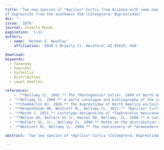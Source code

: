 ```yaml
---
title: 'Two new species of *Agrilus* Curtis from Arizona with some new distributional and host records
of buprestids from the southwest USA (Coleoptera: Buprestidae)'
doi: ''
issue: '1076'
journal: Insecta Mundi
pagination: '1–11'
authors:
  - name: 'Norman E. Woodley'
    affiliation: '8920 S Bryerly Ct. Hereford, AZ 85615, USA'

download:
keywords:
  - Taxonomy
  - Sapindus
  - Vachellia
  - distribution
  - jewel beetles.

references:
    - '**Bellamy CL. 2002.** The *Mastogenius* Solier, 1849 of North America (Coleoptera: Buprestidae: Polycestinae: Haplostethini). Zootaxa 110: 1–12.'
  - '**Bellamy CL. 2008.** A world catalogue and bibliography of the jewel beetles (Coleoptera: Buprestoidea). Volume 1. Introduction; fossil taxa; Schizopodidae; Buprestidae: Julodinae—Chrysochroinae: Poecilonotini. Pensoft Series Faunistica No. 76. Pensoft Publishers; Sofia, Bulgaria and Moscow, Russia. 625 p.'
  - '**Chamberlin WJ. 1926.** The Buprestidae of North America exclusive of Mexico; a catalogue including synonymy, bibliogra-phy, distribution, type locality and hosts of each species. Published by the author; Corvallis, OR. 289 p. **Fisher WS. 1928.** A revision of the North American species of buprestid beetles belonging to the genus *Agrilus*. United States National Museum Bulletin 145: 1–347.'
  - '**Hespenheide HA, Westcott RL, Bellamy CL. 2011.** *Agrilus* Curtis (Coleoptera: Buprestidae) of the Baja California penin-sula, México. Zootaxa 2805: 36–56.'
  - '**Marek J. 2021.** Lectotype designation of *Taphrocerus mexicanus* Waterhouse, 1889 (Coleoptera: Buprestidae: Agrilinae) with description of a new species comming [sic] from the type-serie [sic]. Studies and Reports Taxonomical Series 17(2): 349–361.'
  - '**Nelson GH, Walters GC Jr, Haines RD, Bellamy, CL. 2008.** A catalog and bibliography of the Buprestoidea of America north of Mexico. The Coleopterists Society; North Potomac, MD. 274 p.'
  - '**Walters GC, Jr., Bellamy CL. 1990.** Notes on the distribution and biology of certain Buprestidae (Coleoptera): Part IV. The Coleopterists Bulletin 44(1): 113–115.'
  - '**Westcott RL, Bellamy CL. 2004.** The rediscovery of *Acmaeodera horni* Fall (Coleoptera: Buprestidae). The Pan-Pacific Ento-mologist 79(3/4): 250–251.'

abstract: 'Two new species of *Agrilus* Curtis (Coleoptera: Buprestidae), *A. botzi* Woodley, **new species** and *A. vachellia* Woodley **new species**, both from southeastern Arizona, are described. *Agrilus barri* Hespenheide and Westcott and *Taphrocerus leoni* Dugès are recorded from Arizona and represent new U.S. records. Sixteen new state distributional records are presented, along with a few other significant records.'

---
```

